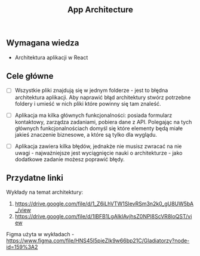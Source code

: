 <h2 align="center">App Architecture</h2>

<br>

## Wymagana wiedza

- Architektura aplikacji w React

## Cele główne

- [ ] Wszystkie pliki znajdują się w jednym folderze - jest to błędna architektura aplikacji. Aby naprawić błąd architektury stwórz potrzebne foldery i umieść w nich pliki które powinny się tam znaleść.

- [ ] Aplikacja ma kilka głównych funkcjonalności: posiada formularz kontaktowy, zarządza zadaniami, pobiera dane z API. Polegając na tych głównych funkcjonalnościach domyśl się które elementy będą miałe jakieś znaczenie biznesowe, a które są tylko dla wyglądu.

- [ ] Aplikacja zawiera kilka błędów, jednakże nie musisz zwracać na nie uwagi - najważniejsze jest wyciągnięcie nauki o architekturze - jako dodatkowe zadanie możesz poprawić błędy.

## Przydatne linki

Wykłady na temat architektury:

1. https://drive.google.com/file/d/1_Z6iLhVTW1SIevRSm3n2k0_gU8UW5bA_/view
2. https://drive.google.com/file/d/1lBFB1LgAIklAvjhsZ0NPl8ScVR8loQST/view

Figma użyta w wykładach - https://www.figma.com/file/HNS45l5pieZIk9w66bp21C/Gladiatorzy?node-id=159%3A2
